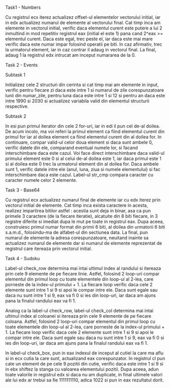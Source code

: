 Task1 - Numbers

Cu registrul ecx iterez actualizez offset-ul elementelor vectorului initial,
iar in edx actualizez numarul de elemente al vectorului final. Cat timp inca am
elemente in vectorul initial, verific daca elementul curent este putere a lui 2
inmultind in mod repetitiv registrul eax (initial el este 1) pana cand 2^eax >=
elementul curent. Daca este egal, trec peste el, iar daca este mai mare verific
daca este numar impar folosind operatii pe biti. In caz afirmativ, trec la
urmatorul element, iar in caz contrar il adaug in vectorul final. La final,
adaug 1 la registrul edx intrucat am inceput numararea de la 0.


Task 2 - Events

Subtask 1

Initializez cele 2 structuri din cerinta si cat timp mai am elemente in input,
verific pentru fiecare zi daca este intre 1 si numarul de zile corespunzatoare
lunii din numar_zile, pentru luna daca este intre 1 si 12 si pentru an daca
este intre 1990 si 2030 si actualizez variabila valid din elementul structurii
respective.


Subtask 2

In esi pun primul iterator din cele 2 for-uri, iar in edi il pun cel de-al
doilea. De acum incolo, ma voi referi la primul element ca fiind elementul
curent din primul for iar al doilea element ca fiind elementul curent din al
doilea for. In continuare, compar valid-ul celor doua element si daca sunt
ambele 0, verific datele din ele, comparand eventual numele lor, si facand
interschimbare daca este cazul. Voi face direct interschimbare daca valid-ul
primului element este 0 si al celui de-al doilea este 1, iar daca primul este 1
si al doilea este 0 trec la urmatorul element din al doilea for. Daca ambele
sunt 1, verific datele intre ele (anul, luna, ziua si numele elementului) si
fac interschimbare daca este cazul. Label-ul str_cmp compara caracter cu
caracter numele celor 2 elemente.


Task 3 - Base64

Cu registrul ecx actualizez numarul final de elemente iar cu edx iterez prin
vectorul initial de elemente. Cat timp inca exista caractere in acesta,
realizez impartirea bitilor astfel : acestia sunt deja in binar, asa ca pun
primele 3 caractere (de la fiecare iteratie), alcatuite din 8 biti fiecare, in
3 registre diferite si imediat dupa le mut pe toate in registrul eax. Dupa
aceea, construiesc primul numar format din primii 6 biti, al doilea din
urmatorii 6 biti s.a.m.d., folosindu-ma de alfabet-ul din sectiunea data. La
final, pun numarul de elemente la adresa corespunzatoare, neuitand inainte sa
actualizez numarul de elemente dar si numarul de elemente reprezentat de
registrul care itereaza prin vectorul initial.


Task 4 - Sudoku

Label-ul check_row determina mai intai ultimul index al randului si itereaza
prin cele 9 elemente de pe fiecare linie. Astfel, folosind 2 loop-uri compar
elementul din primul loop cu toate elementele din loop-ul al 2-lea, care
porneste de la index-ul primului + 1. La fiecare loop verific daca cele
2 elemente sunt intre 1 si 9 si apoi le compar intre ele. Daca sunt egale sau
daca nu sunt intre 1 si 9, eax va fi 0 si ies din loop-uri, iar daca am ajuns
pana la finalul randului eax va fi 1.

Analog ca la label-ul check_row, label-ul check_col determina mai intai ultimul
index al coloanei si itereaza prin cele 9 elemente de pe fiecare coloana. 
Astfel, folosind 2 loop-uri compar elementul din primul loop cu toate elementele
din loop-ul al 2-lea, care porneste de la index-ul primului + 1. La fiecare 
loop verific daca cele 2 elemente sunt intre 1 si 9 si apoi le compar intre 
ele. Daca sunt egale sau daca nu sunt intre 1 si 9, eax va fi 0 si ies din 
loop-uri, iar daca am ajuns pana la finalul randului eax va fi 1.

In label-ul check_box, pun in eax indexul de inceput al cutiei la care ma aflu
si in ecx cutia la care sunt, actualizand eax corespunzator. In registrul cl
pun cate un element de pe cele 9 pozitii din cutie, verific daca este intre 1
si 9 si in ebx shiftez la stanga cu valoarea elementului pozitii. Dupa aceea,
adun toate valorile in registrul edx si daca nu am duplicate, in final ultimele
valori ale lui edx ar trebui sa fie 1111111110, adica 1022 si pun in eax
rezultatul dorit.